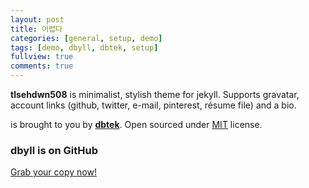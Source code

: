 ```yaml
---
layout: post
title: 어렵다
categories: [general, setup, demo]
tags: [demo, dbyll, dbtek, setup]
fullview: true
comments: true
---
```


**tlsehdwn508** is minimalist, stylish theme for jekyll. Supports gravatar, account links (github, twitter, e-mail, pinterest, résume file) and a bio.  

 is brought to you by **[dbtek](http://ismaildemirbilek.com)**. Open sourced under [MIT](http://opensource.org/licenses/MIT) license.

### dbyll is on GitHub

<a class="btn btn-default" href="https://github.com/dbtek/dbyll">Grab your copy now!</a>
